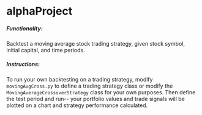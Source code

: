 # alphaProject
##### Functionality:

Backtest a moving average stock trading strategy, given stock symbol, initial capital, and time periods.

##### Instructions:

To run your own backtesting on a trading strategy, modify `movingAvgCross.py` to define a trading strategy class or modify the `MovingAverageCrossoverStrategy` class for your own purposes.  Then define the test period and run-- your portfolio values and trade signals will be plotted on a chart and strategy performance calculated. 
